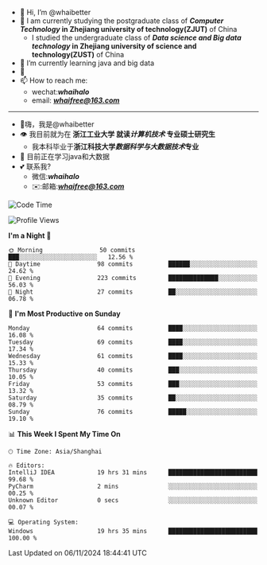 - 👋 Hi, I’m @whaibetter
- 👀 I am currently studying the postgraduate class of ***Computer Technology* in Zhejiang university of technology(ZJUT)** of China
  -  I studied the undergraduate class of ***Data science and Big data technology* in Zhejiang university of science and technology(ZUST)** of China
- 🌱 I’m currently learning java and big data
- 💞️ 
- 📫 How to reach me: 
  - wechat:***whaihalo***
  - email: ***whaifree@163.com***
 ------------------------
- 👋嗨，我是@whaibetter
- 👁 我目前就为在 **浙江工业大学 就读*计算机技术* 专业硕士研究生**
  - 我本科毕业于**浙江科技大学*数据科学与大数据技术*专业**
- 🌴 目前正在学习java和大数据
- 💕 联系我?
  - 微信:***whaihalo***
  - ✉️:邮箱:***whaifree@163.com***

<!--START_SECTION:waka-->
![Code Time](http://img.shields.io/badge/Code%20Time-597%20hrs%2050%20mins-blue)

![Profile Views](http://img.shields.io/badge/Profile%20Views-0-blue)

**I'm a Night 🦉** 

```text
🌞 Morning                50 commits          ███░░░░░░░░░░░░░░░░░░░░░░   12.56 % 
🌆 Daytime                98 commits          ██████░░░░░░░░░░░░░░░░░░░   24.62 % 
🌃 Evening                223 commits         ██████████████░░░░░░░░░░░   56.03 % 
🌙 Night                  27 commits          ██░░░░░░░░░░░░░░░░░░░░░░░   06.78 % 
```
📅 **I'm Most Productive on Sunday** 

```text
Monday                   64 commits          ████░░░░░░░░░░░░░░░░░░░░░   16.08 % 
Tuesday                  69 commits          ████░░░░░░░░░░░░░░░░░░░░░   17.34 % 
Wednesday                61 commits          ████░░░░░░░░░░░░░░░░░░░░░   15.33 % 
Thursday                 40 commits          ███░░░░░░░░░░░░░░░░░░░░░░   10.05 % 
Friday                   53 commits          ███░░░░░░░░░░░░░░░░░░░░░░   13.32 % 
Saturday                 35 commits          ██░░░░░░░░░░░░░░░░░░░░░░░   08.79 % 
Sunday                   76 commits          █████░░░░░░░░░░░░░░░░░░░░   19.10 % 
```


📊 **This Week I Spent My Time On** 

```text
🕑︎ Time Zone: Asia/Shanghai

🔥 Editors: 
IntelliJ IDEA            19 hrs 31 mins      █████████████████████████   99.68 % 
PyCharm                  2 mins              ░░░░░░░░░░░░░░░░░░░░░░░░░   00.25 % 
Unknown Editor           0 secs              ░░░░░░░░░░░░░░░░░░░░░░░░░   00.07 % 

💻 Operating System: 
Windows                  19 hrs 35 mins      █████████████████████████   100.00 % 
```


 Last Updated on 06/11/2024 18:44:41 UTC
<!--END_SECTION:waka-->
